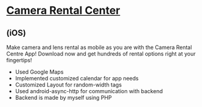 # [Camera Rental Center](https://itunes.apple.com/sg/app/camera-rental-centre-singapore/id955743806?mt=8)
## (iOS)

Make camera and lens rental as mobile as you are with the Camera Rental Centre App!
Download now and get hundreds of rental options right at your fingertips!

* Used Google Maps
* Implemented customized calendar for app needs
* Customized Layout for random-width tags
* Used android-async-http for communication with backend
* Backend is made by myself using PHP 